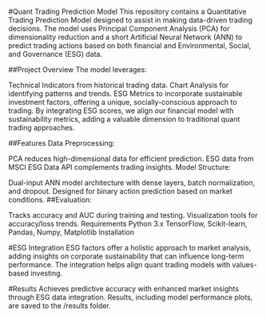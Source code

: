 #Quant Trading Prediction Model
This repository contains a Quantitative Trading Prediction Model designed to assist in making data-driven trading decisions. The model uses Principal Component Analysis (PCA) for dimensionality reduction and a short Artificial Neural Network (ANN) to predict trading actions based on both financial and Environmental, Social, and Governance (ESG) data.

##Project Overview
The model leverages:

Technical Indicators from historical trading data.
Chart Analysis for identifying patterns and trends.
ESG Metrics to incorporate sustainable investment factors, offering a unique, socially-conscious approach to trading.
By integrating ESG scores, we align our financial model with sustainability metrics, adding a valuable dimension to traditional quant trading approaches.

##Features
Data Preprocessing:

PCA reduces high-dimensional data for efficient prediction.
ESG data from MSCI ESG Data API complements trading insights.
Model Structure:

Dual-input ANN model architecture with dense layers, batch normalization, and dropout.
Designed for binary action prediction based on market conditions.
##Evaluation:

Tracks accuracy and AUC during training and testing.
Visualization tools for accuracy/loss trends.
Requirements
Python 3.x
TensorFlow, Scikit-learn, Pandas, Numpy, Matplotlib
Installation

#ESG Integration
ESG factors offer a holistic approach to market analysis, adding insights on corporate sustainability that can influence long-term performance. The integration helps align quant trading models with values-based investing.

#Results
Achieves predictive accuracy with enhanced market insights through ESG data integration. Results, including model performance plots, are saved to the /results folder.

